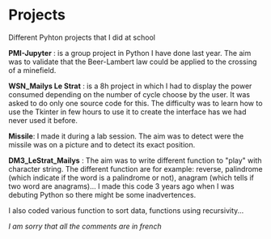 # Projects
Different Pyhton projects that I did at school

**PMI-Jupyter** : is a group project in Python I have done last year. The aim was to validate that the Beer-Lambert law could be applied to the crossing of a minefield.

**WSN_Mailys Le Strat** : is a 8h project in which I had to display the power consumed depending on the number of cycle choose by the user. It was asked to do only one source code for this. The difficulty was to learn how to use the Tkinter in few hours to use it to create the interface has we had never used it before. 

**Missile**: I made it during a lab session. The aim was to detect were the missile was on a picture and to detect its exact position. 

**DM3_LeStrat_Mailys** : The aim was to write different function to "play" with character string. The different function are for example: reverse, palindrome (which indicate if the word is a palindrome or not), anagram (which tells if two word are anagrams)... I made this code 3 years ago when I was debuting Python so there might be some inadvertences. 

I also coded various function to sort data, functions using recursivity... 

*I am sorry that all the comments are in french*
